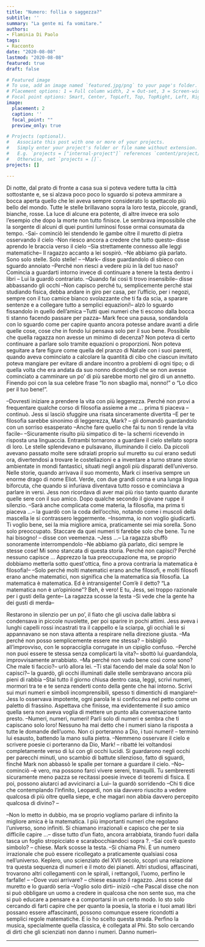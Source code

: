 ```yaml
---
title: "Numero: follia o saggezza?"
subtitle: ''
summary: "La gente mi fa vomitare."
authors:
- Flaminia Di Paolo
tags:
- Racconto
date: "2020-08-08"
lastmod: "2020-08-08"
featured: true
draft: false

# Featured image
# To use, add an image named `featured.jpg/png` to your page's folder.
# Placement options: 1 = Full column width, 2 = Out-set, 3 = Screen-width
# Focal point options: Smart, Center, TopLeft, Top, TopRight, Left, Right, BottomLeft, Bottom, BottomRight
image:
  placement: 2
  caption: ''
  focal_point: ""
  preview_only: true

# Projects (optional).
#   Associate this post with one or more of your projects.
#   Simply enter your project's folder or file name without extension.
#   E.g. `projects = ["internal-project"]` references `content/project/deep-learning/index.md`.
#   Otherwise, set `projects = []`.
projects: []

---
```


Di notte, dal prato di fronte a casa sua si poteva vedere tutta la città sottostante e, se si alzava poco
poco lo sguardo si poteva ammirare a bocca aperta quello che lei aveva sempre considerato lo
spettacolo più bello del mondo. Tutte le stelle brillavano sopra la loro testa, piccole, grandi,
bianche, rosse. La luce di alcune era potente, di altre invece era solo l’esempio che dopo la morte
non tutto finisce. Le sembrava impossibile che la sorgente di alcuni di quei puntini luminosi fosse
ormai consumata da tempo.
-Sai- cominciò lei stendendo le gambe oltre il muretto di pietra osservando il cielo -Non riesco
ancora a credere che tutto questo– disse aprendo le braccia verso il cielo –Sia strettamente connesso
alle leggi matematiche–
Il ragazzo accanto a lei sospirò.
–Ne abbiamo già parlato. Sono solo stelle. Solo stelle! –
–Mark– disse guardandolo di sbieco con sguardo annoiato –Perché non riesci a vedere più in là del
tuo naso? Comincia a guardarti intorno invece di continuare a tenere la testa dentro i libri –
Lui la guardò contrariato.
–Quando fai così ti trovo insensibile– disse abbassando gli occhi –Non capisco perché tu,
semplicemente perché stai studiando fisica, debba andare in giro per casa, per l’ufficio, per i negozi,
sempre con il tuo camice bianco svolazzante che ti fa da scia, a sparare sentenze e a collegare tutto a
semplici equazioni!– alzò lo sguardo fissandolo in quello dell’amica –Tutti quei numeri che ti
escono dalla bocca ti stanno facendo passare per pazza–
Mark fece una pausa, sondandola con lo sguardo come per capire quanto ancora potesse andare
avanti a dirle quelle cose, cose che in fondo lui pensava solo per il suo bene. Possibile che quella
ragazza non avesse un minimo di decenza? Non poteva di certo continuare a parlare solo tramite
equazioni o proporzioni. Non poteva seguitare a fare figure come quella del pranzo di Natale con i
suoi parenti, quando aveva cominciato a calcolare la quantità di cibo che ciascun invitato poteva
mangiare per evitare di andare incontro a problemi di ogni tipo; o di quella volta che era andata da
suo nonno dicendogli che se non avesse cominciato a camminare un po’ di più sarebbe morto nel
giro di un annetto. Finendo poi con la sua celebre frase “Io non sbaglio mai, nonno!” o “Lo dico per
il tuo bene!”.

–Dovresti iniziare a prendere la vita con più leggerezza. Perché non provi a frequentare qualche
corso di filosofia assieme a me … prima ti piaceva – continuò.
Jess si lasciò sfuggire una risata sinceramente divertita –E per te filosofia sarebbe sinonimo di
leggerezza, Mark? – gli domandò guardandolo con un sorriso esasperato –Anche fare quello che fai
tu non ti rende la vita facile–
–Sicuramente risulto più simpatico di te– la schernì ricevendo in risposta una linguaccia.
Entrambi tornarono a guardare il cielo stellato sopra di loro. Le stelle splendevano e pulsavano,
illuminando il cielo. Da piccoli avevano passato molte sere sdraiati proprio sul muretto su cui erano
seduti ora, divertendosi a trovare le costellazioni e a inventare a turno strane storie ambientate in
mondi fantastici, situati negli angoli più disparati dell’universo. Nelle storie, quando arrivava il suo
momento, Mark ci inseriva sempre un enorme drago di nome Eliot. Verde, con due grandi corna e
una lunga lingua biforcuta, che quando si infuriava diventava tutto rosso e cominciava a parlare in
versi. Jess non ricordava di aver mai più riso tanto quanto durante quelle sere con il suo amico.
Dopo qualche secondo il giovane ruppe il silenzio.
–Sarà anche complicata come materia, la filosofia, ma prima ti piaceva …– la guardò con la coda
dell’occhio, notando come i muscoli della mascella le si contrassero leggermente. –Insomma, io non
voglio giudicarti. Ti voglio bene, sei la mia migliore amica, praticamente sei mia sorella. Sono solo
preoccupato. Staccare da quei numeri ti farebbe solo che bene. Tu ne hai bisogno! – disse con
veemenza. –Jess …–
La ragazza sbuffò sonoramente interrompendolo –Ne abbiamo già parlato, dici sempre le stesse
cose! Mi sono stancata di questa storia. Perché non capisci? Perché nessuno capisce ... Apprezzo la
tua preoccupazione ma, se proprio dobbiamo metterla sotto quest&#39;ottica, fino a prova contraria la
matematica è filosofia!–
–Solo perché molti matematici erano anche filosofi, e molti filosofi erano anche matematici, non
significa che la matematica sia filosofia. La matematica è matematica. Ed è intransigente! Com’è il
detto? “La matematica non è un’opinione”? Beh, è vero! E tu, Jess, sei troppo razionale per i gusti
della gente–
La ragazza scosse la testa –Si vede che la gente ha dei gusti di merda–

Restarono in silenzio per un po’, il fiato che gli usciva dalle labbra si condensava in piccole
nuvolette, per poi sparire in pochi attimi. Jess aveva i lunghi capelli rossi incastrati tra il cappello e
la sciarpa, gli occhiali le si appannavano se non stava attenta a respirare nella direzione giusta.
–Ma perché non posso semplicemente essere me stessa? – bisbigliò all’improvviso, con le
sopracciglia corrugate in un cipiglio confuso.
–Perché non puoi essere te stessa senza complicarti la vita?– sbottò lui guardandola,
improvvisamente arrabbiato.
–Ma perché non vado bene così come sono? Che male ti faccio?– urlò allora lei.
–Ti stai facendo del male da sola! Non lo capisci?– la guardò, gli occhi illuminati dalle stelle
sembravano ancora più pieni di rabbia –Stai tutto il giorno chiusa dentro casa, leggi, scrivi numeri,
mormori tra te e te senza renderti conto della gente che hai intorno. Scrivi sui muri numeri e simboli
incomprensibili, spesso ti dimentichi di mangiare!–
Jess lo osservava impotente, ogni parola le si conficcava nel petto come un paletto di frassino.
Aspettava che finisse, ma evidentemente il suo amico quella sera non aveva voglia di mettere un
punto alla conversazione tanto presto.
–Numeri, numeri, numeri! Parli solo di numeri e sembra che ti capiscano solo loro! Nessuno ha mai
detto che i numeri siano la risposta a tutte le domande dell’uomo. Non ci porteranno a Dio, i tuoi
numeri! – terminò lui esausto, battendo la mano sulla pietra.
–Nemmeno osservare il cielo e scrivere poesie ci porteranno da Dio, Mark! – ribatté lei voltandosi
completamente verso di lui con gli occhi lucidi.
Si guardarono negli occhi per parecchi minuti, uno scambio di battute silenzioso, fatto di sguardi,
finché Mark non abbassò le spalle per tornare a guardare il cielo.
–No– cominciò –è vero, ma possono farci vivere sereni, tranquilli. Tu sembreresti sicuramente
meno pazza se recitassi poesie invece di teoremi di fisica. E poi, possono aiutarci ad avvicinarci a
Lui– la guardò sorridendo –Chi ti dice che contemplando l’infinito, Leopardi, non sia davvero
riuscito a vedere qualcosa di più oltre quella siepe, e che magari non abbia davvero percepito
qualcosa di divino? –

–Non lo metto in dubbio, ma se proprio vogliamo parlare di infinito la migliore amica è la
matematica. I più importanti numeri che regolano l’universo, sono infiniti. Si chiamano irrazionali
e capisco che per te sia difficile capire …– disse tutto d’un fiato, ancora arrabbiata, tirando fuori
dalla tasca un foglio stropicciato e scarabocchiandoci sopra ?.
–Sai cos’è questo simbolo? – chiese.
Mark scosse la testa.
–Si chiama Phi. È un numero irrazionale che può essere ricollegato a praticamente qualsiasi cosa
nell’universo. Keplero, uno scienziato del XVII secolo, scoprì una relazione tra questa sequenza di
numeri e il moto dei pianeti. Altri studiosi, affascinati, trovarono altri collegamenti con le spirali, i
rettangoli, l’uomo, perfino le farfalle! –
–Dove vuoi arrivare? – chiese esausto il ragazzo.
Jess scese dal muretto e lo guardò seria –Voglio solo dirti– iniziò –che Pascal disse che non si può
obbligare un uomo a credere in qualcosa che non sente suo, ma che si può educare a pensare e a
comportarsi in un certo modo. Io sto solo cercando di farti capire che per quanto la poesia, la storia
e i tuoi amati libri possano essere affascinanti, possono comunque essere ricondotti a semplici
regole matematiche. E io ho scelto questa strada. Perfino la musica, specialmente quella classica, è
collegata al Phi. Sto solo cercando di dirti che gli scienziati non danno i numeri. Danno numeri–

---
